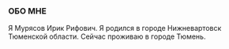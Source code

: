 ### ОБО МНЕ
Я Мурясов Ирик Рифович.
Я родился в городе Нижневартовск Тюменской области.
Сейчас проживаю в городе Тюмень.